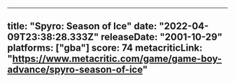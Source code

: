 
---
title: "Spyro: Season of Ice"
date: "2022-04-09T23:38:28.333Z"
releaseDate: "2001-10-29"
platforms: ["gba"]
score: 74
metacriticLink: "https://www.metacritic.com/game/game-boy-advance/spyro-season-of-ice"
---

